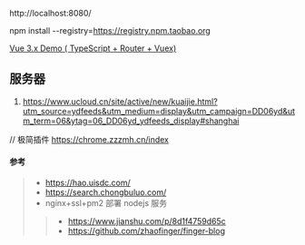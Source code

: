 


http://localhost:8080/

npm install --registry=https://registry.npm.taobao.org




[Vue 3.x Demo ( TypeScript + Router + Vuex)](https://github.com/wisewrong/test-vue3-demo)


## 服务器

1. https://www.ucloud.cn/site/active/new/kuaijie.html?utm_source=ydfeeds&utm_medium=display&utm_campaign=DD06yd&utm_term=06&ytag=06_DD06yd_ydfeeds_display#shanghai


// 极简插件
https://chrome.zzzmh.cn/index


#### 参考
> - https://hao.uisdc.com/
> - https://search.chongbuluo.com/
> - nginx+ssl+pm2 部署 nodejs 服务
>> - https://www.jianshu.com/p/8d1f4759d65c
>> - https://github.com/zhaofinger/finger-blog
